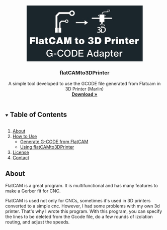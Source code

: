 

<!-- ReadMe File Credit: https://github.com/othneildrew/Best-README-Template -->
<p align="center">
  <a href="">
    <img src="https://github.com/ahmetemindilben/flatCAMto3DPrinter/blob/main/files/logo_EN.jpg" alt="Logo">
  </a>

  <h3 align="center">flatCAMto3DPrinter</h3>

  <p align="center">
     A simple tool developed to use the GCODE file generated from Flatcam in 3D Printer (Marlin)
    <br />
    <a href=""><strong>Download »</strong></a>
    <br />
  </p>
</p>

<details open="open">
  <summary><h2 style="display: inline-block">Table of Contents</h2></summary>
  <ol>
    <li>
      <a href="#about">About</a>
    </li>
    <li>
      <a href="#how-to-use">How to Use</a>
      <ul>
        <li><a href="#generate-gcode-from-flatcam">Generate G-CODE from FlatCAM</a></li>
        <li><a href="#use-flatcamto3dprinter">Using flatCAMto3DPrinter</a></li>
      </ul>
    </li>
    <li><a href="#license">License</a></li>
    <li><a href="#contact">Contact</a></li>
  </ol>
</details>

## About

FlatCAM is a great program. It is multifunctional and has many features to make a Gerber fit for CNC.

FlatCAM is used not only for CNCs, sometimes it's used in 3D printers converted to a simple cnc. However, I had some problems with my own 3d printer. That's why I wrote this program. With this program, you can specify the lines to be deleted from the Gcode file, do a few rounds of izolation routing, and adjust the speeds.


